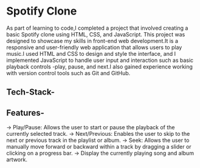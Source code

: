 # Spotify Clone

As part of learning to code,I completed a project that involved creating a basic Spotify clone using HTML, CSS, and JavaScript. This project was designed to showcase my skills in front-end web development.It is a responsive and user-friendly web application that allows users to play music.I used HTML and CSS to design and style the interface, and I implemented JavaScript to handle user input and interaction such as basic playback controls -play, pause, and next.I also gained experience working with version control tools such as Git and GitHub.

## Tech-Stack-

## Features-

-> Play/Pause: Allows the user to start or pause the playback of the currently selected track.
-> Next/Previous: Enables the user to skip to the next or previous track in the playlist or album.
-> Seek: Allows the user to manually move forward or backward within a track by dragging a slider or clicking on a progress bar.
-> Display the currently playing song and album artwork.
